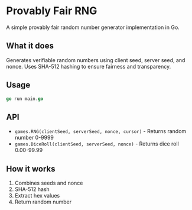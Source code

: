 # Provably Fair RNG

A simple provably fair random number generator implementation in Go.

## What it does

Generates verifiable random numbers using client seed, server seed, and nonce. Uses SHA-512 hashing to ensure fairness and transparency.

## Usage

```go
go run main.go
```

## API

- `games.RNG(clientSeed, serverSeed, nonce, cursor)` - Returns random number 0-9999
- `games.DiceRoll(clientSeed, serverSeed, nonce)` - Returns dice roll 0.00-99.99

## How it works

1. Combines seeds and nonce
2. SHA-512 hash
3. Extract hex values
4. Return random number
